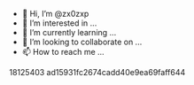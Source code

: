 - 👋 Hi, I’m @zx0zxp
- 👀 I’m interested in ...
- 🌱 I’m currently learning ...
- 💞️ I’m looking to collaborate on ...
- 📫 How to reach me ...

<!---
zx0zxp/zx0zxp is a ✨ special ✨ repository because its `README.md` (this file) appears on your GitHub profile.
You can click the Preview link to take a look at your changes.
--->
18125403
ad15931fc2674cadd40e9ea69faff644
